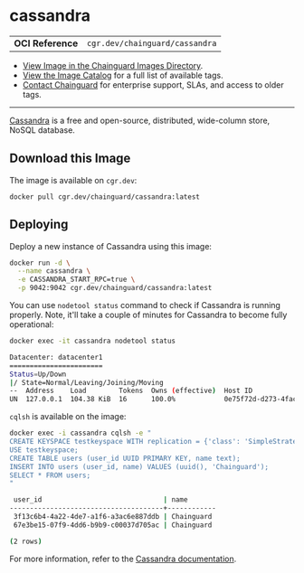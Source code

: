 <!--monopod:start-->
# cassandra
| | |
| - | - |
| **OCI Reference** | `cgr.dev/chainguard/cassandra` |


* [View Image in the Chainguard Images Directory](https://images.chainguard.dev/directory/image/cassandra/overview).
* [View the Image Catalog](https://console.chainguard.dev/images/catalog) for a full list of available tags.
* [Contact Chainguard](https://www.chainguard.dev/chainguard-images) for enterprise support, SLAs, and access to older tags.

---
<!--monopod:end-->

<!--overview:start-->
[Cassandra](https://cassandra.apache.org) is a free and open-source, distributed, wide-column store, NoSQL database.
<!--overview:end-->

<!--getting:start-->
## Download this Image
The image is available on `cgr.dev`:

```
docker pull cgr.dev/chainguard/cassandra:latest
```
<!--getting:end-->

<!--body:start-->

## Deploying
Deploy a new instance of Cassandra using this image:

```bash
docker run -d \
  --name cassandra \
  -e CASSANDRA_START_RPC=true \
  -p 9042:9042 cgr.dev/chainguard/cassandra:latest
```

You can use `nodetool status` command to check if Cassandra is running properly.
Note, it'll take a couple of minutes for Cassandra to become fully operational:

```bash
docker exec -it cassandra nodetool status

Datacenter: datacenter1
=======================
Status=Up/Down
|/ State=Normal/Leaving/Joining/Moving
--  Address    Load        Tokens  Owns (effective)  Host ID                               Rack
UN  127.0.0.1  104.38 KiB  16      100.0%            0e75f72d-d273-4fac-807e-2b230583458c  rack1
```

`cqlsh` is available on the image:

```bash
docker exec -i cassandra cqlsh -e "
CREATE KEYSPACE testkeyspace WITH replication = {'class': 'SimpleStrategy', 'replication_factor': 1};
USE testkeyspace;
CREATE TABLE users (user_id UUID PRIMARY KEY, name text);
INSERT INTO users (user_id, name) VALUES (uuid(), 'Chainguard');
SELECT * FROM users;
"

 user_id                              | name
--------------------------------------+------------
 3f13c6b4-4a22-4de7-a1f6-a3ac6e887ddb | Chainguard
 67e3be15-07f9-4dd6-b9b9-c00037d705ac | Chainguard

(2 rows)
```

For more information, refer to the [Cassandra documentation](https://cassandra.apache.org/_/quickstart.html).

<!--body:end-->
